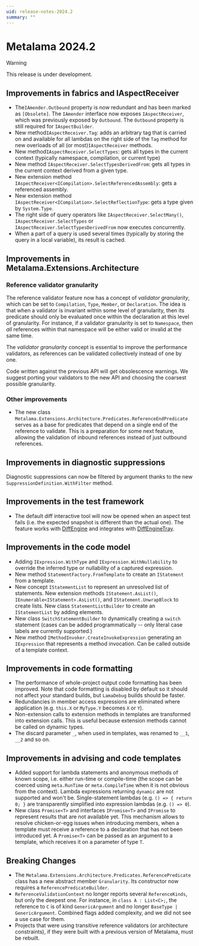 ```yaml
---
uid: release-notes-2024.2
summary: ""
---
```


# Metalama 2024.2

> [!WARNING]
>  This release is under development.


## Improvements in fabrics and IAspectReceiver

*  The`IAmender.Outbound` property is now redundant and has been marked as `[Obsolete]`. The `IAmender` interface now exposes `IAspectReceiver`, which was previously exposed by `Outbound`. The `Outbound` property is still required for `IAspectBuilder`.
* New method`IAspectReceiver.Tag`:  adds an arbitrary tag that is carried on and available for all lambdas on the right side of the `Tag` method for new overloads of all  (or most)`IAspectReceiver` methods.
* New method`IAspectReceiver.SelectTypes`: gets all types in the current context (typically namespace, compilation, or current type)
* New method `IAspectReceiver.SelectTypesDerivedFrom`: gets all types in the current context derived from a given type.
* New extension method `IAspectReceiver<ICompilation>.SelectReferencedAssembly`: gets a referenced assembly.
* New extension method `IAspectReceiver<ICompilation>.SelectReflectionType`: gets a type given by `System.Type`.
* The right side of query operators like `IAspectReceiver.SelectMany()`, `IAspectReceiver.SelectTypes` or `IAspectReceiver.SelectTypesDerivedFrom` now executes concurrently.
* When a part of a query is used several times (typically by storing the query in a local variable), its result is cached.

## Improvements in Metalama.Extensions.Architecture

### Reference validator granularity

The reference validator feature now has a concept of _validator granularity_, which can be set to `Compilation`, `Type`, `Member`, or `Declaration`. The idea is that when a validator is invariant within some level of granularity, then its predicate should only be evaluated once within the declaration at this level of granularity. For instance, if a validator granularity is set to `Namespace`, then _all_ references within that namespace will be either valid or invalid at the same time.

The _validator granularity_ concept is essential to improve the performance validators, as references can be validated collectively instead of one by one.

Code written against the previous API will get obsolescence warnings. We suggest porting your validators to the new API and choosing the coarsest possible granularity.

### Other improvements

* The new class `Metalama.Extensions.Architecture.Predicates.ReferenceEndPredicate` serves as a base for predicates that depend on a single end of the reference to validate. This is a preparation for some next feature, allowing the validation of inbound references instead of just outbound references.

## Improvements in diagnostic suppressions

 Diagnostic suppressions can now be filtered by argument thanks to the new `SuppressionDefinition.WithFilter` method. 

## Improvements in the test framework

* The default diff interactive tool will now be opened when an aspect test fails (i.e. the expected snapshot is different than the actual one). The feature works with [DiffEngine](https://github.com/VerifyTests/DiffEngine) and integrates with [DiffEngineTray](https://github.com/VerifyTests/DiffEngine/blob/main/docs/tray.md).


## Improvements in the code model

* Adding `IExpression.WithType` and `IExpression.WithNullability` to override the inferred type or nullability of a captured expression.
* New method `StatementFactory.FromTemplate` to create an `IStatement` from a template.
* New concept `IStatementList` to represent an unresolved list of statements. New extension methods `IStatement.AsList()`, `IEnumerable<IStatement>.AsList()`, and `IStatement.UnwrapBlock` to create lists. New class `StatementListBuilder` to create an `IStatementList` by adding elements.
* New class `SwitchStatementBuilder` to dynamically creating a `switch` statement (cases can be added programmatically -- only literal case labels are currently supported.)
* New method `IMethodInvoker.CreateInvokeExpression` generating an `IExpression` that represents a method invocation. Can be called outside of a template context.

## Improvements in code formatting

* The performance of whole-project output code formatting has been improved. Note that code formatting is disabled by default so it should not affect your standard builds, but `LamaDebug` builds should be faster.
* Redundancies in member access expressions are eliminated where application  (e.g. `this.X` or `MyType.Y` becomes `X` or `Y`).
* Non-extension calls to extension methods in templates are transformed into extension calls. This is useful because extension methods cannot be called on dynamic types.
* The discard parameter `_`, when used in templates, was renamed to `__1`, `__2` and so on.

## Improvements in advising and code templates

* Added support for lambda statements and anonymous methods of known scope, i.e. either run-time or compile-time (the scope can be coerced using `meta.RunTime` or `meta.CompileTime` when it is not obvious from the context). Lambda expressions returning `dynamic` are not supported and won't be. Single-statement lambdas (e.g. `() => { return 0; }` are transparently simplified into expression lambdas (e.g. `() => 0`).
* New class `Promise<T>` and interfaces `IPromise<T>` and `IPromise` to represent results that are not available yet. This mechanism allows to resolve chicken-or-egg issues when introducing members, when a template must receive a reference to a declaration that has not been introduced yet. A `Promise<T>` can be passed as an argument to a template, which receives it on a parameter of type `T`. 

## Breaking Changes

* The `Metalama.Extensions.Architecture.Predicates.ReferencePredicate` class has a new abstract member `Granularity`. Its constructor now requires a `ReferencePredicateBuilder`.
* `ReferenceValidationContext` no longer reports several `ReferenceKinds`, but only the deepest one. For instance, in `class A : List<C>;`,  the reference to `C` is of kind `GenericArgument` and no longer `BaseType | GenericArgument`. Combined flags added complexity, and we did not see a use case for them.
* Projects that were using transitive reference validators (or architecture constraints), if they were built with a previous version of Metalama, must be rebuilt. 